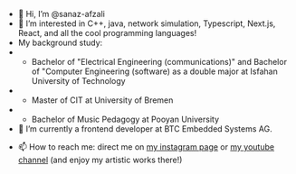 - 👋 Hi, I’m @sanaz-afzali
- 👀 I’m interested in C++, java, network simulation, Typescript, Next.js, React, and all the cool programming languages!
- My background study:
- - Bachelor of "Electrical Engineering (communications)" and Bachelor of "Computer Engineering (software) as a double major at Isfahan University of Technology
- - Master of CIT at University of Bremen
- - Bachelor of Music Pedagogy at Pooyan University
- 🌱 I’m currently a frontend developer at BTC Embedded Systems AG.
<!--- - 💞️ I’m looking to collaborate on ... --->
- 📫 How to reach me: direct me on [my instagram page](https://www.instagram.com/sanazafzaliofficial) or [my youtube channel](https://www.youtube.com/channel/UCV_EAe_C9GUfq6U1IMExNUQ) (and enjoy my artistic works there!)

<!---
sanaz-afzali/sanaz-afzali is a ✨ special ✨ repository because its `README.md` (this file) appears on your GitHub profile.
You can click the Preview link to take a look at your changes.
--->
